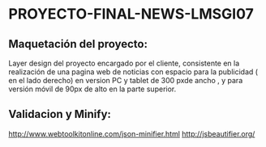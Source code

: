 # PROYECTO-FINAL-NEWS-LMSGI07

## Maquetación del proyecto: 
  Layer design del proyecto encargado por el cliente, consistente en la realización de una pagina web de noticias con espacio para la       publicidad ( en el lado derecho) en version PC y tablet de 300 pxde ancho , y para versión móvil de 90px de alto en la parte superior.
  
  
  
  
  
  
  
  
  
  
  
  
  










## Validacion y Minify:


 http://www.webtoolkitonline.com/json-minifier.html
 http://jsbeautifier.org/
